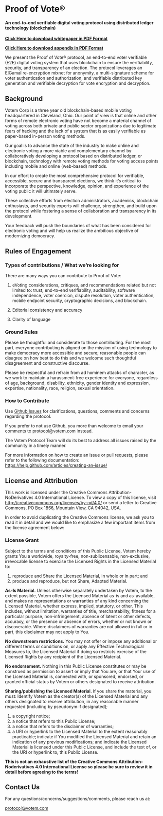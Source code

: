 Proof of Vote®
==============
#### An end-to-end verifiable digital voting protocol using distributed ledger technology (blockchain)

**[Click Here to download whitepaper in PDF Format](https://github.com/votem/proof-of-vote/raw/master/proof-of-vote-whitepaper.pdf)**

**[Click Here to download appendix in PDF Format](https://github.com/votem/proof-of-vote/raw/master/proof-of-vote-appendix.pdf)**

We present the Proof of Vote® protocol, an end-to-end voter verifiable (E2E) digital voting system that uses blockchain to ensure the verifiability, security, and transparency of an election. The protocol leverages an ElGamal re-encryption mixnet for anonymity, a multi-signature scheme for voter authentication and authorization, and verifiable distributed key generation and verifiable decryption for vote encryption and decryption.

Background
----------

Votem Corp is a three year old blockchain-based mobile voting headquartered in Cleveland, Ohio. Our point of view is that online and other forms of remote electronic voting have not become a material channel of voting across both private and public sector organizations due to legitimate fears of hacking and the lack of a system that is as easily verifiable as paper-based in-person voting methods.

Our goal is to advance the state of the industry to make online and electronic voting a more viable and complementary channel by collaboratively developing a protocol based on distributed ledger, or blockchain, technology with remote voting methods for voting access points including mobile and online (web-based) methods.

In our effort to create the most comprehensive protocol for verifiable, accessible, secure and transparent elections, we think it’s critical to incorporate the perspective, knowledge, opinion, and experience of the voting public it will ultimately serve.

These collective efforts from election administrators, academics, blockchain enthusiasts, and security experts will challenge, strengthen, and build upon the protocol while fostering a sense of collaboration and transparency in its development. 

Your feedback will push the boundaries of what has been considered for electronic voting and will help us realize the ambitious objective of modernizing democracy.

Rules of Engagement
-------------------

### Types of contributions / What we’re looking for

There are many ways you can contribute to Proof of Vote:

1. eVoting considerations, critiques, and recommendations related but not limited to: trust, end-to-end verifiability, auditability, software independence, voter coercion, dispute resolution, voter authentication, mobile endpoint security, cryptographic decisions, and blockchain.

2. Editorial consistency and accuracy

3. Clarity of language

### Ground Rules

Please be thoughtful and considerate to those contributing. For the most part, everyone contributing is aligned on the mission of using technology to make democracy more accessible and secure; reasonable people can disagree on how best to do this and we welcome such thoughtful disagreement and constructive discourse. 

Please be respectful and refrain from ad hominem attacks of character, as we work to maintain a harassment-free experience for everyone, regardless of age, background, disability, ethnicity, gender identity and expression, expertise, nationality, race, religion, sexual orientation.

### How to Contribute
Use [Github Issues](https://github.com/votem/proof-of-vote/issues) for clarifications, questions, comments and concerns regarding the protocol.

If you prefer to not use Github, you more than welcome to email your comments to protocol@votem.com instead.

The Votem Protocol Team will do its best to address all issues raised by the community in a timely manner.

For more information on how to create an issue or pull requests, please refer to the following documentation: https://help.github.com/articles/creating-an-issue/

License and Attribution
-----------------------
This work is licensed under the Creative Commons Attribution-NoDerivatives 4.0 International License. To view a copy of this license, visit http://creativecommons.org/licenses/by-nd/4.0/ or send a letter to Creative Commons, PO Box 1866, Mountain View, CA 94042, USA.


In order to avoid duplicating the Creative Commons license, we ask you to read it in detail and we would like to emphasize a few important items from the license agreement below:


### License Grant
Subject to the terms and conditions of this Public License, Votem hereby grants You a worldwide, royalty-free, non-sublicensable, non-exclusive, irrevocable license to exercise the Licensed Rights in the Licensed Material to:

1. reproduce and Share the Licensed Material, in whole or in part; and
2. produce and reproduce, but not Share, Adapted Material.

**As-Is Material.** Unless otherwise separately undertaken by Votem, to the extent possible, Votem offers the Licensed Material as-is and as-available, and makes no representations or warranties of any kind concerning the Licensed Material, whether express, implied, statutory, or other. This includes, without limitation, warranties of title, merchantability, fitness for a particular purpose, non-infringement, absence of latent or other defects, accuracy, or the presence or absence of errors, whether or not known or discoverable. Where disclaimers of warranties are not allowed in full or in part, this disclaimer may not apply to You.

**No downstream restrictions.** You may not offer or impose any additional or different terms or conditions on, or apply any Effective Technological Measures to, the Licensed Material if doing so restricts exercise of the Licensed Rights by any recipient of the Licensed Material.

**No endorsement.** Nothing in this Public License constitutes or may be construed as permission to assert or imply that You are, or that Your use of the Licensed Material is, connected with, or sponsored, endorsed, or granted official status by Votem or others designated to receive attribution.

**Sharing/publishing the Licensed Material.** If you share the material, you must:
Identify Votem as the creator(s) of the Licensed Material and any others designated to receive attribution, in any reasonable manner requested (including by pseudonym if designated);
1. a copyright notice;
2. a notice that refers to this Public License;
3. a notice that refers to the disclaimer of warranties;
4. a URI or hyperlink to the Licensed Material to the extent reasonably practicable;
indicate if You modified the Licensed Material and retain an indication of any previous modifications; and indicate the Licensed Material is licensed under this Public License, and include the text of, or the URI or hyperlink to, this Public License.

**This is not an exhaustive list of the Creative Commons Attribution-Noderivatives 4.0 International License so please be sure to review it in detail before agreeing to the terms!**

Contact Us
----------
For any questions/concerns/suggestions/comments, please reach us at:

protocol@votem.com

